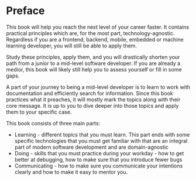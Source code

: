 # Preface

This book will help you reach the next level of your career faster. It contains practical principles which are, for the most part, technology-agnostic. Regardless if you are a frontend, backend, mobile, embedded or machine learning developer, you will still be able to apply them.

Study these principles, apply them, and you will drastically shorten your path from a junior to a mid-level software developer. If you are already a medior, this book will likely still help you to assess yourself or fill in some gaps.

A part of your journey to being a mid-level developer is to learn to work with documentation and efficiently search for information. Since this book practices what it preaches, it will mostly mark the topics along with their core message. It is up to you to dive deeper into those topics and apply them to your specific case.

This book consists of three main parts:

* Learning - different topics that you must learn. This part ends with some specific technologies that you must get familiar with that are an integral part of modern software development and are domain-agnostic
* Doing - skills that you must practice during your workday - how to get better at debugging, how to make sure that you introduce fewer bugs
* Communicating - how to make sure you communicate your intentions clearly and how to make it easy to mentor you.
